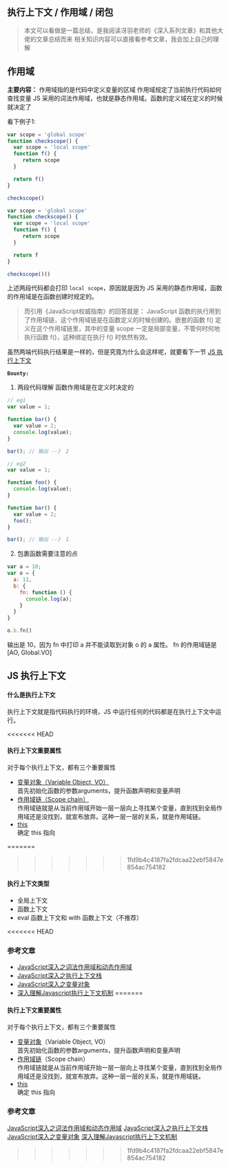 ## 执行上下文 / 作用域 / 闭包
> 本文可以看做是一篇总结，是我阅读冴羽老师的《深入系列文章》和其他大佬的文章总结而来
> 相关知识内容可以直接看参考文章，我会加上自己的理解

## 作用域
**主要内容：**
作用域指的是代码中定义变量的区域
作用域规定了当前执行代码如何查找变量
JS 采用的词法作用域，也就是静态作用域。函数的定义域在定义的时候就决定了

看下例子1:
```js
var scope = 'global scope'
function checkscope() {
  var scope = 'local scope'
  function f() {
     return scope
  }

  return f()
}

checkscope()
```
```js
var scope = 'global scope'
function checkscope() {
  var scope = 'local scope'
  function f() {
     return scope
  }

  return f
}

checkscope()()
```
上述两段代码都会打印 `local scope`，原因就是因为 JS 采用的静态作用域，函数的作用域是在函数创建时规定的。

> 而引用《JavaScript权威指南》的回答就是：
JavaScript 函数的执行用到了作用域链，这个作用域链是在函数定义的时候创建的。嵌套的函数 f() 定义在这个作用域链里，其中的变量 scope 一定是局部变量，不管何时何地执行函数 f()，这种绑定在执行 f() 时依然有效。

虽然两端代码执行结果是一样的，但是究竟为什么会这样呢，就要看下一节 [JS 执行上下文](#EC)

**`Bounty:`**
1. 两段代码理解 函数作用域是在定义时决定的
```js
// eg1
var value = 1;

function bar() {
  var value = 2;
  console.log(value);
}

bar(); // 输出 --》 2

// eg2
var value = 1;

function foo() {
  console.log(value);
}

function bar() {
  var value = 2;
  foo();
}

bar(); // 输出 --》 1
```

2. 包裹函数需要注意的点
```js
var a = 10;
var o = {
  a: 11,
  b: {
    fn: function () {
      console.log(a);
    }
  }
}

o.b.fn()
```
输出是 10，因为 fn 中打印 a 并不能读取到对象 o 的 a 属性。
fn 的作用域链是 [AO, Global.VO]

<span id='EC'><span>
## JS 执行上下文

#### 什么是执行上下文
执行上下文就是指代码执行的环境，JS 中运行任何的代码都是在执行上下文中运行。

<<<<<<< HEAD
#### 执行上下文重要属性
对于每个执行上下文，都有三个重要属性
 - [变量对象（Variable Object, VO）]()<br>首先初始化函数的参数arguments，提升函数声明和变量声明
 - [作用域链（Scope chain）]()<br>作用域链就是从当前作用域开始一层一层向上寻找某个变量，直到找到全局作用域还是没找到，就宣布放弃。这种一层一层的关系，就是作用域链。
 - [this]() <br>确定 this 指向

=======
>>>>>>> 1fd9b4c4187fa2fdcaa22ebf5847e854ac754182
#### 执行上下文类型
 - 全局上下文
 - 函数上下文
 - eval 函数上下文和 with 函数上下文（不推荐）

<<<<<<< HEAD
### 参考文章
- [JavaScript深入之词法作用域和动态作用域](https://github.com/mqyqingfeng/Blog/issues/3)
- [JavaScript深入之执行上下文栈](https://github.com/mqyqingfeng/Blog/issues/4)
- [JavaScript深入之变量对象](https://github.com/mqyqingfeng/Blog/issues/5)
- [深入理解Javascript执行上下文机制](https://mp.weixin.qq.com/s?__biz=MzA4ODYyMDI3NA==&mid=2247484093&idx=1&sn=e66973501fe562603544ebcc04a54b9c&chksm=90262f20a751a636323cf1393270af12e9bfc474ce0d56b9d174344bc9ca880e7e60714425ee&scene=126&sessionid=1591864652&key=41690070450697480e73999315feed7831d728a13c56d0dd8eae88ec233ce06118fd11ecba46f97b940eadf31f11bc34bf8197b5255f682401aae71e62266dd87d2ef82d5a3f2561269b0d7775dbfe29&ascene=1&uin=MzYyNjI1Mzk1&devicetype=Windows+10+x64&version=62090070&lang=zh_CN&exportkey=AfmmOibBmJk68yHBVekfqSc%3D&pass_ticket=vIzx8TwQOCfbvn2vBzCRIduClUIrjuvz%2F0HoQeCKq2aebY2kHTvN3sjd3bQh034C)
=======
#### 执行上下文重要属性
对于每个执行上下文，都有三个重要属性
 - [变量对象]()（Variable Object, VO）<br>
    首先初始化函数的参数arguments，提升函数声明和变量声明
 - [作用域链]()（Scope chain）<br>
    作用域链就是从当前作用域开始一层一层向上寻找某个变量，直到找到全局作用域还是没找到，就宣布放弃。这种一层一层的关系，就是作用域链。
 - [this]() <br>
    确定 this 指向


### 参考文章
[JavaScript深入之词法作用域和动态作用域](https://github.com/mqyqingfeng/Blog/issues/3)
[JavaScript深入之执行上下文栈](https://github.com/mqyqingfeng/Blog/issues/4)
[JavaScript深入之变量对象](https://github.com/mqyqingfeng/Blog/issues/5)
[深入理解Javascript执行上下文机制](https://mp.weixin.qq.com/s?__biz=MzA4ODYyMDI3NA==&mid=2247484093&idx=1&sn=e66973501fe562603544ebcc04a54b9c&chksm=90262f20a751a636323cf1393270af12e9bfc474ce0d56b9d174344bc9ca880e7e60714425ee&scene=126&sessionid=1591864652&key=41690070450697480e73999315feed7831d728a13c56d0dd8eae88ec233ce06118fd11ecba46f97b940eadf31f11bc34bf8197b5255f682401aae71e62266dd87d2ef82d5a3f2561269b0d7775dbfe29&ascene=1&uin=MzYyNjI1Mzk1&devicetype=Windows+10+x64&version=62090070&lang=zh_CN&exportkey=AfmmOibBmJk68yHBVekfqSc%3D&pass_ticket=vIzx8TwQOCfbvn2vBzCRIduClUIrjuvz%2F0HoQeCKq2aebY2kHTvN3sjd3bQh034C)
>>>>>>> 1fd9b4c4187fa2fdcaa22ebf5847e854ac754182

